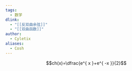 ```yaml
---
tags:
  - 数学
dlink:
  - "[[反双曲余弦]]"
  - "[[双曲函数]]"
author:
  - Cyletix
aliases:
  - Cosh
---
```

$$ch(x)=\dfrac{e^{ x }+e^{ -x }}{2}$$
